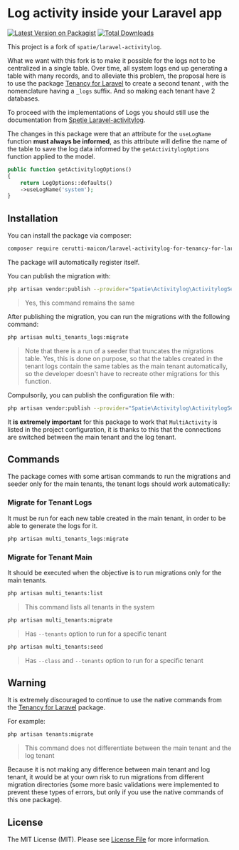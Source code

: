 # Log activity inside your Laravel app

[![Latest Version on Packagist](https://img.shields.io/packagist/v/cerutti-maicon/laravel-activitylog-for-tenancy-for-laravel?style=flat-square)](https://packagist.org/packages/cerutti-maicon/laravel-activitylog-for-tenancy-for-laravel)
[![Total Downloads](https://img.shields.io/packagist/dt/cerutti-maicon/laravel-activitylog-for-tenancy-for-laravel.svg?style=flat-square)](https://packagist.org/packages/cerutti-maicon/laravel-activitylog-for-tenancy-for-laravel)

This project is a fork of `spatie/laravel-activitylog`.

What we want with this fork is to make it possible for the logs not to be centralized in a single table. Over time, all system logs end up generating a table with many records, and to alleviate this problem, the proposal here is to use the package [Tenancy for Laravel](https://tenancyforlaravel.com/) to create a second tenant , with the nomenclature having a `_logs` suffix. And so making each tenant have 2 databases.

To proceed with the implementations of Logs you should still use the documentation from [Spetie Laravel-activitylog](https://spatie.be/docs/laravel-activitylog/v4/introduction).

The changes in this package were that an attribute for the `useLogName` function **must always be informed**, as this attribute will define the name of the table to save the log data informed by the `getActivitylogOptions` function applied to the model.

```php
public function getActivitylogOptions()
{
    return LogOptions::defaults()
    ->useLogName('system');
}
```
## Installation

You can install the package via composer:

```bash
composer require cerutti-maicon/laravel-activitylog-for-tenancy-for-laravel                          
```

The package will automatically register itself.

You can publish the migration with:

```bash
php artisan vendor:publish --provider="Spatie\Activitylog\ActivitylogServiceProvider" --tag="activitylog-migrations"
```
> Yes, this command remains the same

After publishing the migration, you can run the migrations with the following command:

```bash
php artisan multi_tenants_logs:migrate
```

> Note that there is a run of a seeder that truncates the migrations table. Yes, this is done on purpose, so that the tables created in the tenant logs contain the same tables as the main tenant automatically, so the developer doesn't have to recreate other migrations for this function.

Compulsorily, you can publish the configuration file with:

```bash
php artisan vendor:publish --provider="Spatie\Activitylog\ActivitylogServiceProvider" --tag="activitylog-config"
```

It **is extremely important** for this package to work that `MultiActivity` is listed in the project configuration, it is thanks to this that the connections are switched between the main tenant and the log tenant.

## Commands

The package comes with some artisan commands to run the migrations and seeder only for the main tenants, the tenant logs should work automatically:

### Migrate for Tenant Logs

It must be run for each new table created in the main tenant, in order to be able to generate the logs for it.

```bash
php artisan multi_tenants_logs:migrate
```

### Migrate for Tenant Main

It should be executed when the objective is to run migrations only for the main tenants.

```bash
php artisan multi_tenants:list
```
> This command lists all tenants in the system

```bash
php artisan multi_tenants:migrate
```
> Has `--tenants` option to run for a specific tenant

```bash
php artisan multi_tenants:seed
```
> Has `--class` and `--tenants` option to run for a specific tenant

## Warning

It is extremely discouraged to continue to use the native commands from the [Tenancy for Laravel](https://tenancyforlaravel.com/) package.

For example:
    
```bash
php artisan tenants:migrate
```
> This command does not differentiate between the main tenant and the log tenant

Because it is not making any difference between main tenant and log tenant, it would be at your own risk to run migrations from different migration directories (some more basic validations were implemented to prevent these types of errors, but only if you use the native commands of this one package).

## License

The MIT License (MIT). Please see [License File](LICENSE.md) for more information.
